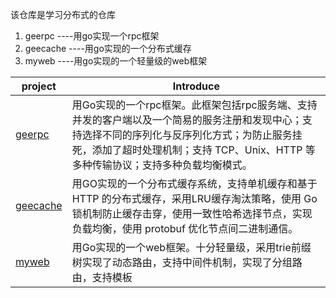 该仓库是学习分布式的仓库
1. geerpc     ----用go实现一个rpc框架
2. geecache   ----用go实现的一个分布式缓存
3. myweb      ----用go实现的一个轻量级的web框架

| project|Introduce |
|--|--|
|[geerpc](https://github.com/gueFDF/distributed_study/tree/main/geerpc) |用Go实现的一个rpc框架。此框架包括rpc服务端、支持并发的客户端以及一个简易的服务注册和发现中心；支持选择不同的序列化与反序列化方式；为防止服务挂死，添加了超时处理机制；支持 TCP、Unix、HTTP 等多种传输协议；支持多种负载均衡模式。|
|[geecache](https://github.com/gueFDF/distributed_study/tree/main/geecache)|用GO实现的一个分布式缓存系统，支持单机缓存和基于 HTTP 的分布式缓存，采用LRU缓存淘汰策略，使用 Go 锁机制防止缓存击穿，使用一致性哈希选择节点，实现负载均衡，使用 protobuf 优化节点间二进制通信。|
|[myweb](https://github.com/gueFDF/distributed_study/tree/main/mygin) |用Go实现的一个web框架。十分轻量级，采用trie前缀树实现了动态路由，支持中间件机制，实现了分组路由，支持模板

